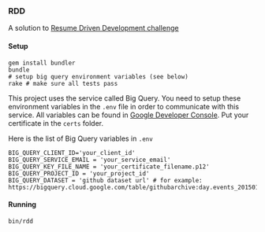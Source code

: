 ### RDD

A solution to [Resume Driven Development challenge](https://gist.github.com/coryodaniel/61a2ebf7fe5086b69f36)

#### Setup

```
gem install bundler
bundle
# setup big query environment variables (see below)
rake # make sure all tests pass
```

This project uses the service called Big Query. You need to setup these environment variables in the `.env` file in order to communicate with this service. All variables can be found in [Google Developer Console](https://console.developers.google.com). Put your certificate in the `certs` folder.

Here is the list of Big Query variables in `.env`

```
BIG_QUERY_CLIENT_ID='your_client_id'
BIG_QUERY_SERVICE_EMAIL = 'your_service_email'
BIG_QUERY_KEY_FILE_NAME = 'your_certificate_filename.p12'
BIG_QUERY_PROJECT_ID = 'your_project_id'
BIG_QUERY_DATASET = 'github dataset url' # for example: https://bigquery.cloud.google.com/table/githubarchive:day.events_20150101
```

#### Running

```
bin/rdd
```

